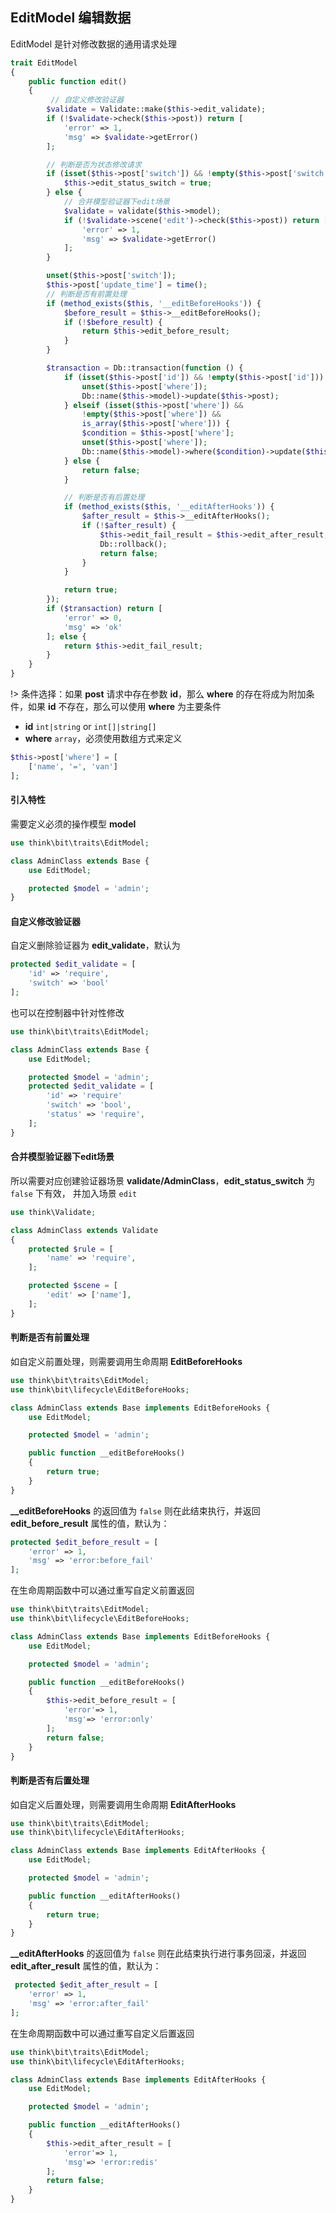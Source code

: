 ## EditModel 编辑数据

EditModel 是针对修改数据的通用请求处理

```php
trait EditModel
{
    public function edit()
    {
         // 自定义修改验证器
        $validate = Validate::make($this->edit_validate);
        if (!$validate->check($this->post)) return [
            'error' => 1,
            'msg' => $validate->getError()
        ];

        // 判断是否为状态修改请求
        if (isset($this->post['switch']) && !empty($this->post['switch'])) {
            $this->edit_status_switch = true;
        } else {
            // 合并模型验证器下edit场景
            $validate = validate($this->model);
            if (!$validate->scene('edit')->check($this->post)) return [
                'error' => 1,
                'msg' => $validate->getError()
            ];
        }

        unset($this->post['switch']);
        $this->post['update_time'] = time();
        // 判断是否有前置处理
        if (method_exists($this, '__editBeforeHooks')) {
            $before_result = $this->__editBeforeHooks();
            if (!$before_result) {
                return $this->edit_before_result;
            }
        }

        $transaction = Db::transaction(function () {
            if (isset($this->post['id']) && !empty($this->post['id'])) {
                unset($this->post['where']);
                Db::name($this->model)->update($this->post);
            } elseif (isset($this->post['where']) &&
                !empty($this->post['where']) &&
                is_array($this->post['where'])) {
                $condition = $this->post['where'];
                unset($this->post['where']);
                Db::name($this->model)->where($condition)->update($this->post);
            } else {
                return false;
            }

            // 判断是否有后置处理
            if (method_exists($this, '__editAfterHooks')) {
                $after_result = $this->__editAfterHooks();
                if (!$after_result) {
                    $this->edit_fail_result = $this->edit_after_result;
                    Db::rollback();
                    return false;
                }
            }

            return true;
        });
        if ($transaction) return [
            'error' => 0,
            'msg' => 'ok'
        ]; else {
            return $this->edit_fail_result;
        }
    }
}
```

!> 条件选择：如果 **post** 请求中存在参数 **id**，那么 **where** 的存在将成为附加条件，如果 **id** 不存在，那么可以使用 **where** 为主要条件

- **id** `int|string` or `int[]|string[]`
- **where** `array`，必须使用数组方式来定义

```php
$this->post['where'] = [
    ['name', '=', 'van']
];
```

#### 引入特性

需要定义必须的操作模型 **model**

```php
use think\bit\traits\EditModel;

class AdminClass extends Base {
    use EditModel;

    protected $model = 'admin';
}
```

#### 自定义修改验证器

自定义删除验证器为 **edit_validate**，默认为

```php
protected $edit_validate = [
    'id' => 'require',
    'switch' => 'bool'
];
```

也可以在控制器中针对性修改

```php
use think\bit\traits\EditModel;

class AdminClass extends Base {
    use EditModel;

    protected $model = 'admin';
    protected $edit_validate = [
        'id' => 'require'
        'switch' => 'bool',
        'status' => 'require',
    ];
}
```

#### 合并模型验证器下edit场景

所以需要对应创建验证器场景 **validate/AdminClass**，**edit_status_switch** 为 `false` 下有效， 并加入场景 `edit`

```php
use think\Validate;

class AdminClass extends Validate
{
    protected $rule = [
        'name' => 'require',
    ];

    protected $scene = [
        'edit' => ['name'],
    ];
}
```

#### 判断是否有前置处理

如自定义前置处理，则需要调用生命周期 **EditBeforeHooks**

```php
use think\bit\traits\EditModel;
use think\bit\lifecycle\EditBeforeHooks;

class AdminClass extends Base implements EditBeforeHooks {
    use EditModel;

    protected $model = 'admin';

    public function __editBeforeHooks()
    {
        return true;
    }
}
```

**__editBeforeHooks** 的返回值为 `false` 则在此结束执行，并返回 **edit_before_result** 属性的值，默认为：

```php
protected $edit_before_result = [
    'error' => 1,
    'msg' => 'error:before_fail'
];
```

在生命周期函数中可以通过重写自定义前置返回

```php
use think\bit\traits\EditModel;
use think\bit\lifecycle\EditBeforeHooks;

class AdminClass extends Base implements EditBeforeHooks {
    use EditModel;

    protected $model = 'admin';

    public function __editBeforeHooks()
    {
        $this->edit_before_result = [
            'error'=> 1,
            'msg'=> 'error:only'
        ];
        return false;
    }
}
```

#### 判断是否有后置处理

如自定义后置处理，则需要调用生命周期 **EditAfterHooks**

```php
use think\bit\traits\EditModel;
use think\bit\lifecycle\EditAfterHooks;

class AdminClass extends Base implements EditAfterHooks {
    use EditModel;

    protected $model = 'admin';

    public function __editAfterHooks()
    {
        return true;
    }
}
```

**__editAfterHooks** 的返回值为 `false` 则在此结束执行进行事务回滚，并返回 **edit_after_result** 属性的值，默认为：

```php
 protected $edit_after_result = [
    'error' => 1,
    'msg' => 'error:after_fail'
];
```

在生命周期函数中可以通过重写自定义后置返回

```php
use think\bit\traits\EditModel;
use think\bit\lifecycle\EditAfterHooks;

class AdminClass extends Base implements EditAfterHooks {
    use EditModel;

    protected $model = 'admin';

    public function __editAfterHooks()
    {
        $this->edit_after_result = [
            'error'=> 1,
            'msg'=> 'error:redis'
        ];
        return false;
    }
}
```